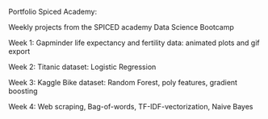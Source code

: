 Portfolio Spiced Academy:

Weekly projects from the SPICED academy Data Science Bootcamp


Week 1: Gapminder life expectancy and fertility data: animated plots and gif export

Week 2: Titanic dataset: Logistic Regression

Week 3: Kaggle Bike dataset: Random Forest, poly features, gradient boosting

Week 4: Web scraping, Bag-of-words, TF-IDF-vectorization, Naive Bayes
